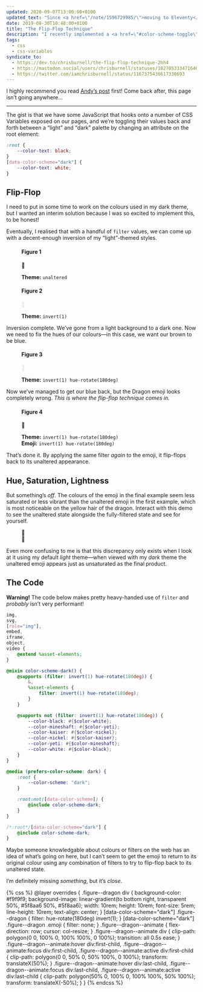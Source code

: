 ```yaml
---
updated: 2020-09-07T13:00:00+0100
updated_text: "Since <a href=\"/note/1596729985/\">moving to Eleventy</a> I have put a bit more thought and effort into how I would transition my design from light to dark, and no longer use the <code>filter()</code> technique described below."
date: 2019-08-30T10:48:00+0100
title: "The Flip-Flop Technique"
description: "I recently implemented a <a href=\"#color-scheme-toggle\">colour scheme toggler</a> in the footer of my website, following <a href=\"https://hankchizljaw.com\" rel=\"external\">Andy Bell’s</a> guide, <a href=\"https://hankchizljaw.com/wrote/create-a-user-controlled-dark-or-light-mode\" rel=\"external\">Create a user controlled dark or light mode</a>, and found a wonky but fun alternative solution for styling my dark theme which leverages CSS’s filter property."
tags:
  - css
  - css-variables
syndicate_to:
  - https://dev.to/chrisburnell/the-flip-flop-technique-2hh4
  - https://mastodon.social/users/chrisburnell/statuses/102705333471640919
  - https://twitter.com/iamchrisburnell/status/1167375436617330693
---
```


I highly recommend you read [Andy’s post](https://hankchizljaw.com/wrote/create-a-user-controlled-dark-or-light-mode/) first! Come back after, this page isn’t going anywhere…

--------

The gist is that we have some JavaScript that hooks onto a number of CSS Variables exposed on our pages, and we’re toggling their values back and forth between a <q>light</q> and <q>dark</q> palette by changing an attribute on the root element:

```css
:root {
	--color-text: black;
}
[data-color-scheme="dark"] {
	--color-text: white;
}
```

## Flip-Flop

I need to put in some time to work on the colours used in my dark theme, but I wanted an interim solution because I was so excited to implement this, to be honest!

Eventually, I realised that with a handful of `filter` values, we can come up with a decent-enough inversion of my <q>light</q>-themed styles.

<figure class="figure--dragon">
	<h4>Figure 1</h4>
	<div>
		<c-emoji aria-label="Dragon Face">🐲</c-emoji>
	</div>
	<p>
		<strong>Theme:</strong> <code>unaltered</code>
	</p>
</figure>

<figure class="figure--dragon">
	<h4>Figure 2</h4>
	<div style="filter: invert(1);">
		<c-emoji aria-label="Dragon Face">🐲</c-emoji>
	</div>
	<p>
		<strong>Theme:</strong> <code>invert(1)</code>
	</p>
</figure>

Inversion complete. We’ve gone from a light background to a dark one. Now we need to fix the hues of our colours—in this case, we want our brown to be blue.

<figure class="figure--dragon">
	<h4>Figure 3</h4>
	<div style="filter: invert(1) hue-rotate(180deg);">
		<c-emoji aria-label="Dragon Face">🐲</c-emoji>
	</div>
	<p>
		<strong>Theme:</strong> <code>invert(1) hue-rotate(180deg)</code>
	</p>
</figure>

Now we’ve managed to get our blue back, but the Dragon emoji looks completely wrong. *This is where the flip-flop technique comes in.*

<figure class="figure--dragon">
	<h4>Figure 4</h4>
	<div style="filter: invert(1) hue-rotate(180deg);">
		<c-emoji aria-label="Dragon Face" style="filter: invert(1) hue-rotate(180deg);">🐲</c-emoji>
	</div>
	<p>
		<strong>Theme:</strong> <code>invert(1) hue-rotate(180deg)</code>
		<br>
		<strong>Emoji:</strong> <code>invert(1) hue-rotate(180deg)</code>
	</p>
</figure>

That’s done it. By applying the same filter *again* to the emoji, it flip-flops back to its unaltered appearance.

## Hue, Saturation, Lightness

But something’s *off*. The colours of the emoji in the final example seem less saturated or less vibrant than the unaltered emoji in the first example, which is most noticeable on the yellow hair of the dragon. Interact with this demo to see the unaltered state alongside the fully-filtered state and see for yourself.

<figure class="figure--dragon  figure--dragon--animate" tabindex="0">
	<div>
		<c-emoji aria-label="Dragon Face">🐲</c-emoji>
	</div>
	<div style="filter: invert(1) hue-rotate(180deg);">
		<c-emoji aria-label="Dragon Face" style="filter: invert(1) hue-rotate(180deg);">🐲</c-emoji>
	</div>
</figure>

Even more confusing to me is that this discrepancy only exists when I look at it using my default *light* theme—when viewed with my *dark* theme the unaltered emoji appears just as unsaturated as the final product.

## The Code

<p class=" [ box  box--warning ] "><strong>Warning!</strong> The code below makes pretty heavy-handed use of <code>filter</code> and <em>probably</em> isn’t very performant!</p>

```scss
img,
svg,
[role="img"],
embed,
iframe,
object,
video {
	@extend %asset-elements;
}

@mixin color-scheme-dark() {
	@supports (filter: invert(1) hue-rotate(180deg)) {
		&,
		%asset-elements {
			filter: invert(1) hue-rotate(180deg);
		}
	}

	@supports not (filter: invert(1) hue-rotate(180deg)) {
		--color-black: #{$color-white};
		--color-mineshaft: #{$color-yeti};
		--color-kaiser: #{$color-nickel};
		--color-nickel: #{$color-kaiser};
		--color-yeti: #{$color-mineshaft};
		--color-white: #{$color-black};
	}
}

@media (prefers-color-scheme: dark) {
	:root {
		--color-scheme: "dark";
	}

	:root:not([data-color-scheme]) {
		@include color-scheme-dark;
	}
}

/*:root*/[data-color-scheme="dark"] {
	@include color-scheme-dark;
}
```

Maybe someone knowledgable about colours or filters on the web has an idea of what’s going on here, but I can’t seem to get the emoji to return to its original colour using any combination of filters to try to flip-flop back to its unaltered state.

I’m definitely missing *something*, but it’s *close*.

{% css %}
@layer overrides {
	.figure--dragon div {
		background-color: #f9f9f9;
		background-image: linear-gradient(to bottom right, transparent 50%, #5f8aa6 50%, #5f8aa6);
		width: 10rem;
		height: 10rem;
		font-size: 5rem;
		line-height: 10rem;
		text-align: center;
	}
	[data-color-scheme="dark"] .figure--dragon {
		filter: hue-rotate(180deg) invert(1);
	}
	[data-color-scheme="dark"] .figure--dragon .emoji {
		filter: none;
	}
	.figure--dragon--animate {
		flex-direction: row;
		cursor: col-resize;
	}
	.figure--dragon--animate div {
		clip-path: polygon(0 0, 100% 0, 100% 100%, 0 100%);
		transition: all 0.5s ease;
	}
	.figure--dragon--animate:hover div:first-child,
	.figure--dragon--animate:focus div:first-child,
	.figure--dragon--animate:active div:first-child {
		clip-path: polygon(0 0, 50% 0, 50% 100%, 0 100%);
		transform: translateX(50%);
	}
	.figure--dragon--animate:hover div:last-child,
	.figure--dragon--animate:focus div:last-child,
	.figure--dragon--animate:active div:last-child {
		clip-path: polygon(50% 0, 100% 0, 100% 100%, 50% 100%);
		transform: translateX(-50%);
	}
}
{% endcss %}
